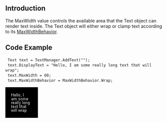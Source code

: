 ## Introduction

The MaxWidth value controls the available area that the Text object can render text inside. The Text object will either wrap or clamp text according to its [MaxWidthBehavior](/frb/docs/index.php?title=FlatRedBall.Graphics.Text.MaxWidthBehavior.md "FlatRedBall.Graphics.Text.MaxWidthBehavior").

## Code Example

     Text text = TextManager.AddText("");
     text.DisplayText = "Hello, I am some really long text that will wrap";
     text.MaxWidth = 60;
     text.MaxWidthBehavior = MaxWidthBehavior.Wrap;

![WrappingText.PNG](/media/migrated_media-WrappingText.PNG)
